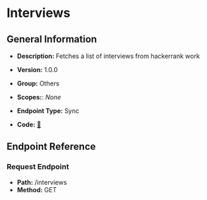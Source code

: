 # Interviews

## General Information

- **Description:** Fetches a list of interviews from hackerrank work

- **Version:** 1.0.0
- **Group:** Others
- **Scopes:**: _None_
- **Endpoint Type:** Sync
- **Code:** [🔗](https://github.com/NangoHQ/integration-templates/tree/main/integrations/hackerrank-work/syncs/interviews.ts)

## Endpoint Reference

### Request Endpoint

- **Path:** /interviews
- **Method:** GET
